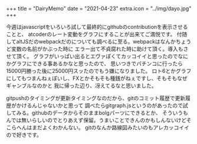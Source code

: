 +++
title = "DairyMemo"
date = "2021-04-23"
extra.icon = "../img/dayo.jpg"
+++

今週はjavascriptをいろいろ試して最終的にgithubのcontributionを表示させることと、
atcoderのレート変動をグラフにすることが出来てご満悦です。
付随してaltJSだのwebpackだのについても調べるに至る。webpackはなんかちょうど変数の名前がかぶった時に
エラー出て不貞腐れた時に助けて頂く。導入もさせて頂く。
グラフがいっぱい出るとエヴァぽくてカッコイイと思ったのでなにかグラフにできる事あるかなと思ったので、
思いつきでパチンコに行ったら15000円勝った後に25000円スッたのでもう嫌になりました。
ロト6とかグラフにしてもつまんねぇぽいし、FXとかそもそも種銭がねぇですし、そもそもなぜギャンブルなのかと
我に帰った辺り、冴えてるなと思いました。

gitpushのタイミングが更新タイミングなのだから、gitのコミット履歴で更新履歴がかけるんじゃないかと思って
調べたらgitgraph.jsというのがあったので試してみる。githubのデータからそのままbolgパーツにできるとか、
そういうもんでは無いらしいのでとりあえず保留。うまいことできんのかもしんないけどそこらへんはまだよくわかんない。
gitのなんか路線図みたいのもアレカッコイイので好きです。

